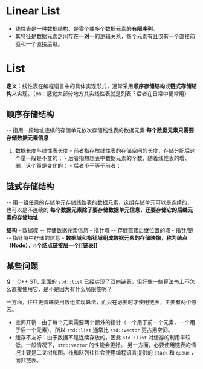 # Linear List
- 线性表是一种数据结构，是零个或多个数据元素的**有限序列**。
- 其特征是数据元素之间存在**一对一**的逻辑关系，每个元素有且仅有一个直接前驱和一个直接后继。

# List
**定义**：线性表在编程语言中的具体实现形式，通常采用**顺序存储结构**或**链式存储结构**来实现。（ps：感觉大部分地方其实线性表就是列表？后者在日常中更常用）

## 顺序存储结构
 -- 指用一段地址连续的存储单元依次存储线性表的数据元素
	 **每个数据元素只需要存储数据元素信息**
	 
 1. 数据长度与线性表长度
		- 前者指存放线性表的存储空间的长度，存储分配后这个量一般是不变的；
		- 后者指想想表中数据元素的个数，随着线性表的增、删，这个量是变化的；
		- 后者小于等于前者；

## 链式存储结构
 -- 用一组任意的存储单元存储线性表的数据元素，这组存储单元可以是连续的，也可以是不连续的
	 **每个数据元素除了要存储数据单元信息，还要存储它的后继元素的存储地址**
	 
**结构**
	- 数据域 -- 存储数据元素信息
	- 指针域 -- 存储直接后继位置的域
	- 指针/链 -- 指针域中存储的信息
	- **数据域和指针域组成数据元素的存储映像，称为结点（Node），n个结点链接层一个[[链表]]**

## 某些问题
***Q***： C++ STL 里面的 `std::list` 已经实现了双向链表，但好像一些算法书上不怎么直接使用它，是不是因为有什么局限性呢？

一方面，往往更青睐使用数组实现算法，而只在必要时才使用链表，主要有两个原因。
- 空间开销：由于每个元素需要两个额外的指针（一个用于前一个元素，一个用于后一个元素），所以 `std::list` 通常比 `std::vector` 更占用空间。
- 缓存不友好：由于数据不是连续存放的，因此 `std::list` 对缓存的利用率较低。一般情况下，`std::vector` 的性能会更好。
另一方面，必要使用链表的情况主要是二叉树和图。栈和队列往往会使用编程语言提供的 `stack` 和 `queue` ，而非链表。